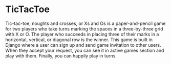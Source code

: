 # TicTacToe

Tic-tac-toe, noughts and crosses, or Xs and Os is a paper-and-pencil game for two players who take turns marking the spaces in a three-by-three grid with X or O. The player who succeeds in placing three of their marks in a horizontal, vertical, or diagonal row is the winner. This game is built in Django where a user can sign up and send game invitation to other users. When they accept your request, you can see it in active games section and play with them. Finally, you can happily play in turns.
